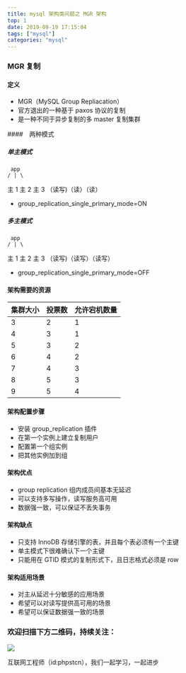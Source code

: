 ```yaml
---
title: mysql 架构类问题之 MGR 架构
top: 1
date: 2019-09-19 17:15:04
tags: ["mysql"]
categories: "mysql"
---
```

### MGR 复制
#### 定义
- MGR（MySQL Group Repliacation）
- 官方退出的一种基于 paxos 协议的复制
- 是一种不同于异步复制的多 master 复制集群

####　两种模式
##### 单主模式
     app 
    / | \
 主 1 主 2 主 3
（读写)（读）（读）
- group_replication_single_primary_mode=ON

##### 多主模式
     app 
    / | \
 主 1 主 2 主 3
（读写)（读写）（读写）
- group_replication_single_primary_mode=OFF

#### 架构需要的资源
|集群大小| 投票数|允许宕机数量|
|-|-|-|
|3|2|1|
|4|3|1|
|5|3|2|
|6|4|2|
|7|4|3|
|8|5|3|
|9|5|4|

#### 架构配置步骤
- 安装 group_replication 插件
- 在第一个实例上建立复制用户
- 配置第一个组实例
- 把其他实例加到组

#### 架构优点
- group replication 组内成员间基本无延迟
- 可以支持多写操作，读写服务高可用
- 数据强一致，可以保证不丢失事务

#### 架构缺点
- 只支持 InnoDB 存储引擎的表，并且每个表必须有一个主键
- 单主模式下很难确认下一个主键
- 只能用在 GTID 模式的复制形式下，且日志格式必须是 row

#### 架构适用场景
- 对主从延迟十分敏感的应用场景
- 希望可以对读写提供高可用的场景
- 希望可以保证数据强一致的场景

### 欢迎扫描下方二维码，持续关注：
![](https://ww1.sinaimg.cn/large/a616b9a4gy1g4xzv954a4j20760763yo.jpg)

互联网工程师（id:phpstcn），我们一起学习，一起进步
